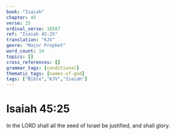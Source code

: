 ```yaml
---
book: "Isaiah"
chapter: 45
verse: 25
ordinal_verse: 18587
ref: "Isaiah 45:25"
translation: "KJV"
genre: "Major Prophet"
word_count: 14
topics: []
cross_references: []
grammar_tags: [conditional]
thematic_tags: [names-of-god]
tags: ["Bible","KJV","Isaiah"]
---
```


# Isaiah 45:25

In the LORD shall all the seed of Israel be justified, and shall glory.
